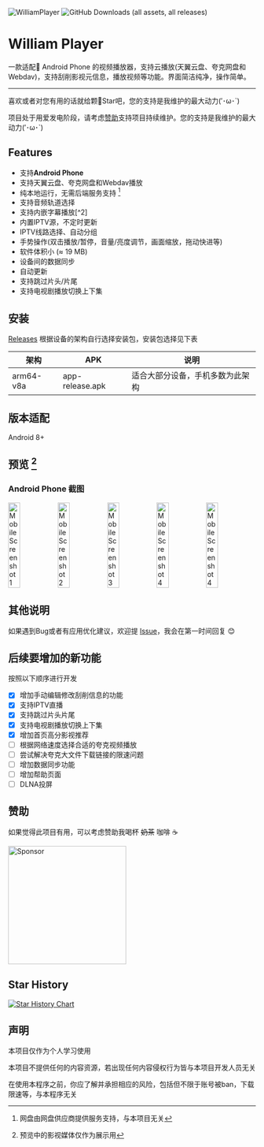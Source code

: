 ![WilliamPlayer](https://socialify.git.ci/chenweiliang6/William-Player/image?custom_description=%E4%B8%80%E6%AC%BE%E9%80%82%E9%85%8D%F0%9F%93%B1%20Android%20Phone%20%E7%9A%84%E8%A7%86%E9%A2%91%E6%92%AD%E6%94%BE%E5%99%A8%EF%BC%81&description=1&font=Source+Code+Pro&forks=1&issues=1&logo=https://gitee.com/CWLcwl0219/webdav-video-player/raw/master/static/app-logo1.png&name=1&pattern=Plus&pulls=1&stargazers=1&theme=Auto)
![GitHub Downloads (all assets, all releases)](https://img.shields.io/github/downloads/chenweiliang6/William-Player/total)
# William Player
一款适配📱 Android Phone 的视频播放器，支持云播放(天翼云盘、夸克网盘和Webdav)，支持刮削影视元信息，播放视频等功能。界面简洁纯净，操作简单。

---

喜欢或者对您有用的话就给颗🌟Star吧，您的支持是我维护的最大动力(′･ω･`)

项目处于用爱发电阶段，请考虑[赞助](#赞助)支持项目持续维护。您的支持是我维护的最大动力(′･ω･`)

## Features

- 支持**Android Phone**
- 支持天翼云盘、夸克网盘和Webdav播放
- 纯本地运行，无需后端服务支持 [^1]
- 支持音频轨道选择
- 支持内嵌字幕播放[^2]
- 内置IPTV源，不定时更新
- IPTV线路选择、自动分组
- 手势操作(双击播放/暂停，音量/亮度调节，画面缩放，拖动快进等)
- 软件体积小 (≈ 19 MB)
- 设备间的数据同步
- 自动更新
- 支持跳过片头/片尾
- 支持电视剧播放切换上下集
<!-- - 支持文件下载和边下边播
- 支持多线程网络加速
- 支持网盘文件的整理
- 多账号登录
- 浅色和深色模式
- DLNA投屏 -->


[^1]: 网盘由网盘供应商提供服务支持，与本项目无关


## 安装

[Releases](https://gitee.com/CWLcwl0219/William-Player/releases/download/1.0.6/app-release.apk) 根据设备的架构自行选择安装包，安装包选择见下表

| 架构          | APK                         | 说明                   |
|-------------|-----------------------------|----------------------|
| arm64-v8a   | app-release.apk   | 适合大部分设备，手机多数为此架构     |

## 版本适配

Android 8+

## 预览 [^3]

### Android Phone 截图

<div style="display: flex;">
<img src="https://gitee.com/CWLcwl0219/drawing-bed/raw/master/img/9d25a057431b3a0fa4b8ea748b98a4b.jpg" alt="Mobile Screenshot 1" width="24%"/>
<img src="https://gitee.com/CWLcwl0219/drawing-bed/raw/master/img/05cfd863ab202929f64fd6d44e291f0.jpg" alt="Mobile Screenshot 2" width="24%"/>
<img src="https://gitee.com/CWLcwl0219/drawing-bed/raw/master/img/e1358cc49b75a1d8d570465eb009efe.jpg" alt="Mobile Screenshot 3" width="24%"/>
<img src="https://gitee.com/CWLcwl0219/drawing-bed/raw/master/img/a33afbdf6774f504d1990453d99b421.jpg" alt="Mobile Screenshot 4" width="24%"/>
<img src="https://gitee.com/CWLcwl0219/drawing-bed/raw/master/img/0BD79FDBADA44731AFB327FC62E96883.jpg" alt="Mobile Screenshot 4" width="24%"/>
</div>

[^3]: 预览中的影视媒体仅作为展示用

## 其他说明

如果遇到Bug或者有应用优化建议，欢迎提 [Issue](https://gitee.com/CWLcwl0219/webdav-video-player/issues)，我会在第一时间回复 😊

## 后续要增加的新功能

按照以下顺序进行开发

- [x] 增加手动编辑修改刮削信息的功能
- [x] 支持IPTV直播
- [x] 支持跳过片头片尾
- [x] 支持电视剧播放切换上下集
- [x] 增加首页高分影视推荐
- [ ] 根据网络速度选择合适的夸克视频播放
- [ ] 尝试解决夸克大文件下载链接的限速问题
- [ ] 增加数据同步功能
- [ ] 增加帮助页面
- [ ] DLNA投屏

## 赞助

如果觉得此项目有用，可以考虑赞助我喝杯 ~~奶茶~~ 咖啡 ☕

<img src="https://gitee.com/CWLcwl0219/William-Player/raw/master/static/zanshang.jpg" alt="Sponsor" width="240"/>


## Star History

<a href="https://star-history.com/#chenweiliang6/William-Player&Date">
 <picture>
   <source media="(prefers-color-scheme: dark)" srcset="https://api.star-history.com/svg?repos=chenweiliang6/William-Player&type=Date&theme=dark" />
   <source media="(prefers-color-scheme: light)" srcset="https://api.star-history.com/svg?repos=chenweiliang6/William-Player&type=Date" />
   <img alt="Star History Chart" src="https://api.star-history.com/svg?repos=chenweiliang6/William-Player&type=Date" />
 </picture>
</a>

## 声明

本项目仅作为个人学习使用

本项目不提供任何的内容资源，若出现任何内容侵权行为皆与本项目开发人员无关

在使用本程序之前，你应了解并承担相应的风险，包括但不限于账号被ban，下载限速等，与本程序无关


